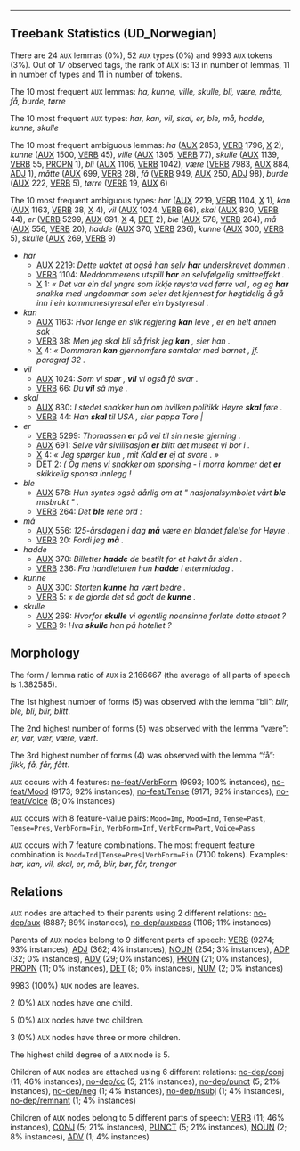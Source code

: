 

--------------------------------------------------------------------------------

## Treebank Statistics (UD_Norwegian)

There are 24 `AUX` lemmas (0%), 52 `AUX` types (0%) and 9993 `AUX` tokens (3%).
Out of 17 observed tags, the rank of `AUX` is: 13 in number of lemmas, 11 in number of types and 11 in number of tokens.

The 10 most frequent `AUX` lemmas: <em>ha, kunne, ville, skulle, bli, være, måtte, få, burde, tørre</em>

The 10 most frequent `AUX` types:  <em>har, kan, vil, skal, er, ble, må, hadde, kunne, skulle</em>

The 10 most frequent ambiguous lemmas: <em>ha</em> ([AUX]() 2853, [VERB]() 1796, [X]() 2), <em>kunne</em> ([AUX]() 1500, [VERB]() 45), <em>ville</em> ([AUX]() 1305, [VERB]() 77), <em>skulle</em> ([AUX]() 1139, [VERB]() 55, [PROPN]() 1), <em>bli</em> ([AUX]() 1106, [VERB]() 1042), <em>være</em> ([VERB]() 7983, [AUX]() 884, [ADJ]() 1), <em>måtte</em> ([AUX]() 699, [VERB]() 28), <em>få</em> ([VERB]() 949, [AUX]() 250, [ADJ]() 98), <em>burde</em> ([AUX]() 222, [VERB]() 5), <em>tørre</em> ([VERB]() 19, [AUX]() 6)

The 10 most frequent ambiguous types:  <em>har</em> ([AUX]() 2219, [VERB]() 1104, [X]() 1), <em>kan</em> ([AUX]() 1163, [VERB]() 38, [X]() 4), <em>vil</em> ([AUX]() 1024, [VERB]() 66), <em>skal</em> ([AUX]() 830, [VERB]() 44), <em>er</em> ([VERB]() 5299, [AUX]() 691, [X]() 4, [DET]() 2), <em>ble</em> ([AUX]() 578, [VERB]() 264), <em>må</em> ([AUX]() 556, [VERB]() 20), <em>hadde</em> ([AUX]() 370, [VERB]() 236), <em>kunne</em> ([AUX]() 300, [VERB]() 5), <em>skulle</em> ([AUX]() 269, [VERB]() 9)


* <em>har</em>
  * [AUX]() 2219: <em>Dette uaktet at også han selv <b>har</b> underskrevet dommen .</em>
  * [VERB]() 1104: <em>Meddommerens utspill <b>har</b> en selvfølgelig smitteeffekt .</em>
  * [X]() 1: <em>« Det var ein del yngre som ikkje røysta ved førre val , og eg <b>har</b> snakka med ungdommar som seier det kjennest for høgtidelig å gå inn i ein kommunestyresal eller ein bystyresal .</em>
* <em>kan</em>
  * [AUX]() 1163: <em>Hvor lenge en slik regjering <b>kan</b> leve , er en helt annen sak .</em>
  * [VERB]() 38: <em>Men jeg skal bli så frisk jeg <b>kan</b> , sier han .</em>
  * [X]() 4: <em>« Dommaren <b>kan</b> gjennomføre samtalar med barnet , jf. paragraf 32 .</em>
* <em>vil</em>
  * [AUX]() 1024: <em>Som vi spør , <b>vil</b> vi også få svar .</em>
  * [VERB]() 66: <em>Du <b>vil</b> så mye .</em>
* <em>skal</em>
  * [AUX]() 830: <em>I stedet snakker hun om hvilken politikk Høyre <b>skal</b> føre .</em>
  * [VERB]() 44: <em>Han <b>skal</b> til USA , sier pappa Tore |</em>
* <em>er</em>
  * [VERB]() 5299: <em>Thomassen <b>er</b> på vei til sin neste gjerning .</em>
  * [AUX]() 691: <em>Selve vår sivilisasjon <b>er</b> blitt det museet vi bor i .</em>
  * [X]() 4: <em>« Jeg spørger kun , mit Kald <b>er</b> ej at svare . »</em>
  * [DET]() 2: <em>( Og mens vi snakker om sponsing - i morra kommer det <b>er</b> skikkelig sponsa innlegg !</em>
* <em>ble</em>
  * [AUX]() 578: <em>Hun syntes også dårlig om at " nasjonalsymbolet vårt <b>ble</b> misbrukt " .</em>
  * [VERB]() 264: <em>Det <b>ble</b> rene ord :</em>
* <em>må</em>
  * [AUX]() 556: <em>125-årsdagen i dag <b>må</b> være en blandet følelse for Høyre .</em>
  * [VERB]() 20: <em>Fordi jeg <b>må</b> .</em>
* <em>hadde</em>
  * [AUX]() 370: <em>Billetter <b>hadde</b> de bestilt for et halvt år siden .</em>
  * [VERB]() 236: <em>Fra handleturen hun <b>hadde</b> i ettermiddag .</em>
* <em>kunne</em>
  * [AUX]() 300: <em>Starten <b>kunne</b> ha vært bedre .</em>
  * [VERB]() 5: <em>« de gjorde det så godt de <b>kunne</b> .</em>
* <em>skulle</em>
  * [AUX]() 269: <em>Hvorfor <b>skulle</b> vi egentlig noensinne forlate dette stedet ?</em>
  * [VERB]() 9: <em>Hva <b>skulle</b> han på hotellet ?</em>

## Morphology

The form / lemma ratio of `AUX` is 2.166667 (the average of all parts of speech is 1.382585).

The 1st highest number of forms (5) was observed with the lemma “bli”: <em>bilr, ble, bli, blir, blitt</em>.

The 2nd highest number of forms (5) was observed with the lemma “være”: <em>er, var, vær, være, vært</em>.

The 3rd highest number of forms (4) was observed with the lemma “få”: <em>fikk, få, får, fått</em>.

`AUX` occurs with 4 features: [no-feat/VerbForm]() (9993; 100% instances), [no-feat/Mood]() (9173; 92% instances), [no-feat/Tense]() (9171; 92% instances), [no-feat/Voice]() (8; 0% instances)

`AUX` occurs with 8 feature-value pairs: `Mood=Imp`, `Mood=Ind`, `Tense=Past`, `Tense=Pres`, `VerbForm=Fin`, `VerbForm=Inf`, `VerbForm=Part`, `Voice=Pass`

`AUX` occurs with 7 feature combinations.
The most frequent feature combination is `Mood=Ind|Tense=Pres|VerbForm=Fin` (7100 tokens).
Examples: <em>har, kan, vil, skal, er, må, blir, bør, får, trenger</em>


## Relations

`AUX` nodes are attached to their parents using 2 different relations: [no-dep/aux]() (8887; 89% instances), [no-dep/auxpass]() (1106; 11% instances)

Parents of `AUX` nodes belong to 9 different parts of speech: [VERB]() (9274; 93% instances), [ADJ]() (362; 4% instances), [NOUN]() (254; 3% instances), [ADP]() (32; 0% instances), [ADV]() (29; 0% instances), [PRON]() (21; 0% instances), [PROPN]() (11; 0% instances), [DET]() (8; 0% instances), [NUM]() (2; 0% instances)

9983 (100%) `AUX` nodes are leaves.

2 (0%) `AUX` nodes have one child.

5 (0%) `AUX` nodes have two children.

3 (0%) `AUX` nodes have three or more children.

The highest child degree of a `AUX` node is 5.

Children of `AUX` nodes are attached using 6 different relations: [no-dep/conj]() (11; 46% instances), [no-dep/cc]() (5; 21% instances), [no-dep/punct]() (5; 21% instances), [no-dep/neg]() (1; 4% instances), [no-dep/nsubj]() (1; 4% instances), [no-dep/remnant]() (1; 4% instances)

Children of `AUX` nodes belong to 5 different parts of speech: [VERB]() (11; 46% instances), [CONJ]() (5; 21% instances), [PUNCT]() (5; 21% instances), [NOUN]() (2; 8% instances), [ADV]() (1; 4% instances)

